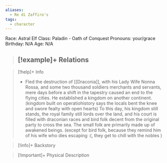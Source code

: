 ```yaml
---
aliases:
  - Re di Zaffiro's
tags:
  - character
---
```

Race: Astral Elf
Class: Paladin - Oath of Conquest
Pronouns: your/grace
Birthday: N/A
Age: N/A

>[!example]+ Relations
> - 

>[!help]+ Info
> - Fled the destruction of [[Draconia]], with his Lady Wife Nonna Rossa, and some two thousand soldiers merchants and servants, mere days before a shift in the tapestry caused an end to the flying cities. He established a kingdom on another continent.
> (kingdom built on operatio[](Draconia.md)history says the locals bent the knee and swore fealty with open hearts)
> To this day, his kingdom still stands, the royal family still lords over the land, and his court is filled with draconian races and bird folk decent from the original party to cross the sea. The small folk are primarily made up of awakened beings. (except for bird folk, because they remind him of his wife who dies escaping :(, they get to chill with the nobles )
>

>[!info]+ Backstory
>

>[!important]+ Physical Description